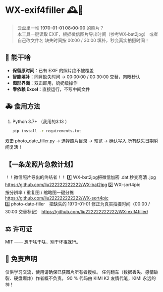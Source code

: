 # WX-exif4filler 🕰️📸

> 云盘里一堆 **1970-01-01 08:00:00** 的照片？  
> 本工具一键读取 EXIF，根据微信图片导出时间（参考WX-bat2jpg） 或者自己改文件名 
  缺失时间按 00:00 / 30:00 填补，秒变真实拍摄时间！

## 🍗 能干啥
- **保留原时间**：已有 EXIF 的照片绝不被覆盖  
- **智能填补**：同月缺失时间 → 00:00:00 / 00:30:00 交替，肉眼秒认  
- **图形界面**：双击即用，奶奶级操作  
- **零依赖 Excel**：直接运行，不写中间文件

## 🚑 食用方法
1. Python 3.7+ （我用的3.13 ）
   ```bash
   pip install -r requirements.txt
双击 photo_date_filler.py → 选择照片目录 → 预览 → 确认写入
所有缺失日期瞬间复活！

## 【一条龙照片急救计划】
！！微信照片导出的终结者！！
1️⃣ WX-bat2jpg把微信加密 .dat 秒变高清 .jpg  
https://github.com/liu222222222222/WX-bat2jpg
2️⃣ WX-sort4pic  
按分辨率 / 重复图 / 缩略图一键分拣
https://github.com/liu222222222222/WX-sort4pic  
3️⃣ photo-date-filler 把缺失的 1970-01-01 修正为真实拍摄时间（00:00 / 30:00 交替标记）
https://github.com/liu222222222222/WX-exif4filler/


## ⚖️ 许可证
MIT —— 想干啥干啥，别干坏事就行。

## 🙈 免责声明
仅供学习交流，使用请确保已获图片所有者授权。
任何翻车（数据丢失、感情破裂、硬盘爆炸）作者概不负责。
90 % 代码由 KIMI K2 友情代笔，KIMI 永远的神！




